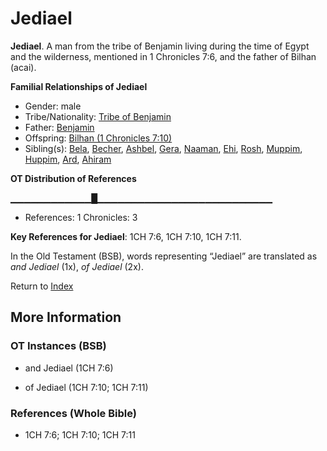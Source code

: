 # Jediael
**Jediael**. 
A man from the tribe of Benjamin living during the time of Egypt and the wilderness, mentioned in 1 Chronicles 7:6, and the father of Bilhan (acai). 




**Familial Relationships of Jediael**


* Gender: male
* Tribe/Nationality: [Tribe of Benjamin](../../../groups/md/acai/Benjamin.md)
* Father: [Benjamin](Benjamin.md)
* Offspring: [Bilhan (1 Chronicles 7:10)](Bilhan.2.md)
* Sibling(s): [Bela](Bela.md), [Becher](Becher.md), [Ashbel](Ashbel.md), [Gera](Gera.md), [Naaman](Naaman.md), [Ehi](Ehi.md), [Rosh](Rosh.md), [Muppim](Muppim.md), [Huppim](Huppim.md), [Ard](Ard.md), [Ahiram](Ahiram.md)


**OT Distribution of References**

▁▁▁▁▁▁▁▁▁▁▁▁█▁▁▁▁▁▁▁▁▁▁▁▁▁▁▁▁▁▁▁▁▁▁▁▁▁▁
* References: 1 Chronicles: 3



**Key References for Jediael**: 
1CH 7:6, 1CH 7:10, 1CH 7:11. 


In the Old Testament (BSB), words representing “Jediael” are translated as 
*and Jediael* (1x), *of Jediael* (2x). 




Return to [Index](00-Index.md)

## More Information

### OT Instances (BSB)

* and Jediael (1CH 7:6)

* of Jediael (1CH 7:10; 1CH 7:11)



### References (Whole Bible)

* 1CH 7:6; 1CH 7:10; 1CH 7:11



